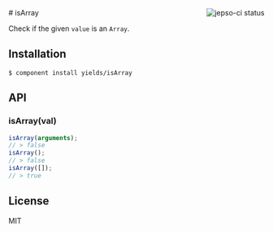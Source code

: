 <a href="https://jepso-ci.com/yields/isArray">
  <img src="https://jepso-ci.com/yields/isArray.svg" align="right" alt="jepso-ci status" />
</a>
# isArray

  Check if the given `value` is an `Array`.

## Installation

    $ component install yields/isArray

## API

### isArray(val)

```javascript
isArray(arguments);
// > false
isArray();
// > false
isArray([]);
// > true
```

## License

  MIT
